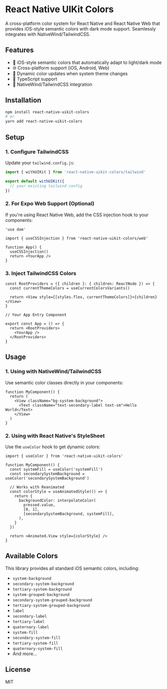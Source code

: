 # React Native UIKit Colors

A cross-platform color system for React Native and React Native Web that provides iOS-style semantic colors with dark mode support. Seamlessly integrates with NativeWind/TailwindCSS.

## Features

- 🎨 iOS-style semantic colors that automatically adapt to light/dark mode
- 🌐 Cross-platform support (iOS, Android, Web)
- 🔄 Dynamic color updates when system theme changes
- 🎯 TypeScript support
- 🌊 NativeWind/TailwindCSS integration

## Installation

```bash
npm install react-native-uikit-colors
# or
yarn add react-native-uikit-colors
```

## Setup

### 1. Configure TailwindCSS

Update your `tailwind.config.js`:

```js
import { withUIKit } from 'react-native-uikit-colors/tailwind'

export default withUIKit({
  // your existing tailwind config
})
```

### 2. For Expo Web Support (Optional)

If you're using React Native Web, add the CSS injection hook to your components:

```tsx
'use dom'

import { useCSSInjection } from 'react-native-uikit-colors/web'

function App() {
  useCSSInjection()
  return <YourApp />
}
```

### 3. Inject TailwindCSS Colors

```tsx
const RootProviders = ({ children }: { children: ReactNode }) => {
  const currentThemeColors = useCurrentColorsVariants()

  return <View style={[styles.flex, currentThemeColors]}>{children}</View>
}

// Your App Entry Component

export const App = () => {
  return <RootProviders>
    <YourApp />
  </RootProviders>
}
```

## Usage

### 1. Using with NativeWind/TailwindCSS

Use semantic color classes directly in your components:

```tsx
function MyComponent() {
  return (
    <View className="bg-system-background">
      <Text className="text-secondary-label text-sm">Hello World</Text>
    </View>
  )
}
```

### 2. Using with React Native's StyleSheet

Use the `useColor` hook to get dynamic colors:

```tsx
import { useColor } from 'react-native-uikit-colors'

function MyComponent() {
  const systemFill = useColor('systemFill')
  const secondarySystemBackground = useColor('secondarySystemBackground')

  // Works with Reanimated
  const colorStyle = useAnimatedStyle(() => {
    return {
      backgroundColor: interpolateColor(
        pressed.value,
        [0, 1],
        [secondarySystemBackground, systemFill],
      ),
    }
  })

  return <Animated.View style={colorStyle} />
}
```

## Available Colors

This library provides all standard iOS semantic colors, including:

- `system-background`
- `secondary-system-background`
- `tertiary-system-background`
- `system-grouped-background`
- `secondary-system-grouped-background`
- `tertiary-system-grouped-background`
- `label`
- `secondary-label`
- `tertiary-label`
- `quaternary-label`
- `system-fill`
- `secondary-system-fill`
- `tertiary-system-fill`
- `quaternary-system-fill`
- And more...

## License

MIT

